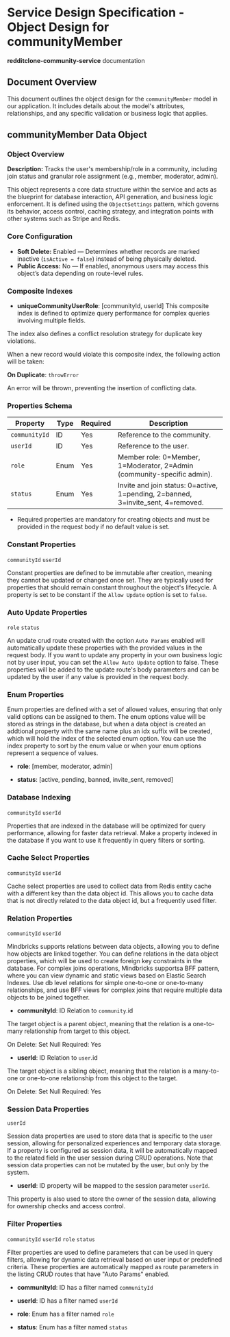 # Service Design Specification - Object Design for communityMember

**redditclone-community-service** documentation

## Document Overview

This document outlines the object design for the `communityMember` model in our application. It includes details about the model's attributes, relationships, and any specific validation or business logic that applies.

## communityMember Data Object

### Object Overview

**Description:** Tracks the user&#39;s membership/role in a community, including join status and granular role assignment (e.g., member, moderator, admin).

This object represents a core data structure within the service and acts as the blueprint for database interaction, API generation, and business logic enforcement.
It is defined using the `ObjectSettings` pattern, which governs its behavior, access control, caching strategy, and integration points with other systems such as Stripe and Redis.

### Core Configuration

- **Soft Delete:** Enabled — Determines whether records are marked inactive (`isActive = false`) instead of being physically deleted.
- **Public Access:** No — If enabled, anonymous users may access this object’s data depending on route-level rules.

### Composite Indexes

- **uniqueCommunityUserRole**: [communityId, userId]
  This composite index is defined to optimize query performance for complex queries involving multiple fields.

The index also defines a conflict resolution strategy for duplicate key violations.

When a new record would violate this composite index, the following action will be taken:

**On Duplicate**: `throwError`

An error will be thrown, preventing the insertion of conflicting data.

### Properties Schema

| Property      | Type | Required | Description                                                                      |
| ------------- | ---- | -------- | -------------------------------------------------------------------------------- |
| `communityId` | ID   | Yes      | Reference to the community.                                                      |
| `userId`      | ID   | Yes      | Reference to the user.                                                           |
| `role`        | Enum | Yes      | Member role: 0=Member, 1=Moderator, 2=Admin (community-specific admin).          |
| `status`      | Enum | Yes      | Invite and join status: 0=active, 1=pending, 2=banned, 3=invite_sent, 4=removed. |

- Required properties are mandatory for creating objects and must be provided in the request body if no default value is set.

### Constant Properties

`communityId` `userId`

Constant properties are defined to be immutable after creation, meaning they cannot be updated or changed once set. They are typically used for properties that should remain constant throughout the object's lifecycle.
A property is set to be constant if the `Allow Update` option is set to `false`.

### Auto Update Properties

`role` `status`

An update crud route created with the option `Auto Params` enabled will automatically update these properties with the provided values in the request body.
If you want to update any property in your own business logic not by user input, you can set the `Allow Auto Update` option to false.
These properties will be added to the update route's body parameters and can be updated by the user if any value is provided in the request body.

### Enum Properties

Enum properties are defined with a set of allowed values, ensuring that only valid options can be assigned to them.
The enum options value will be stored as strings in the database,
but when a data object is created an addtional property with the same name plus an idx suffix will be created, which will hold the index of the selected enum option.
You can use the index property to sort by the enum value or when your enum options represent a sequence of values.

- **role**: [member, moderator, admin]

- **status**: [active, pending, banned, invite_sent, removed]

### Database Indexing

`communityId` `userId`

Properties that are indexed in the database will be optimized for query performance, allowing for faster data retrieval.
Make a property indexed in the database if you want to use it frequently in query filters or sorting.

### Cache Select Properties

`communityId` `userId`

Cache select properties are used to collect data from Redis entity cache with a different key than the data object id.
This allows you to cache data that is not directly related to the data object id, but a frequently used filter.

### Relation Properties

`communityId` `userId`

Mindbricks supports relations between data objects, allowing you to define how objects are linked together.
You can define relations in the data object properties, which will be used to create foreign key constraints in the database.
For complex joins operations, Mindbricks supportsa BFF pattern, where you can view dynamic and static views based on Elastic Search Indexes.
Use db level relations for simple one-to-one or one-to-many relationships, and use BFF views for complex joins that require multiple data objects to be joined together.

- **communityId**: ID
  Relation to `community`.id

The target object is a parent object, meaning that the relation is a one-to-many relationship from target to this object.

On Delete: Set Null
Required: Yes

- **userId**: ID
  Relation to `user`.id

The target object is a sibling object, meaning that the relation is a many-to-one or one-to-one relationship from this object to the target.

On Delete: Set Null
Required: Yes

### Session Data Properties

`userId`

Session data properties are used to store data that is specific to the user session, allowing for personalized experiences and temporary data storage.
If a property is configured as session data, it will be automatically mapped to the related field in the user session during CRUD operations.
Note that session data properties can not be mutated by the user, but only by the system.

- **userId**: ID property will be mapped to the session parameter `userId`.

This property is also used to store the owner of the session data, allowing for ownership checks and access control.

### Filter Properties

`communityId` `userId` `role` `status`

Filter properties are used to define parameters that can be used in query filters, allowing for dynamic data retrieval based on user input or predefined criteria.
These properties are automatically mapped as route parameters in the listing CRUD routes that have "Auto Params" enabled.

- **communityId**: ID has a filter named `communityId`

- **userId**: ID has a filter named `userId`

- **role**: Enum has a filter named `role`

- **status**: Enum has a filter named `status`
